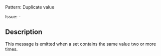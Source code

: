 Pattern: Duplicate value

Issue: -

## Description

This message is emitted when a set contains the same value two or more times.
